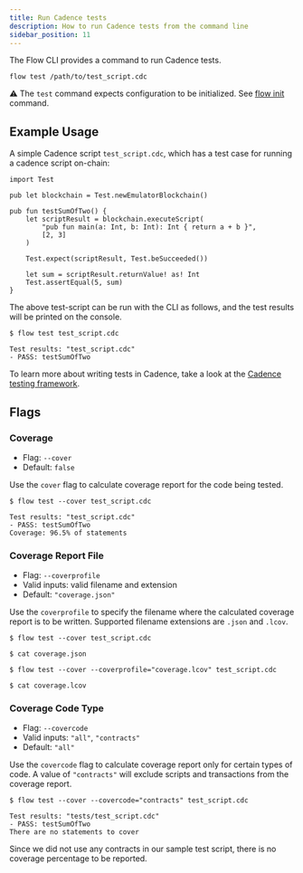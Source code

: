 ```yaml
---
title: Run Cadence tests
description: How to run Cadence tests from the command line
sidebar_position: 11
---
```


The Flow CLI provides a command to run Cadence tests. 

```shell
flow test /path/to/test_script.cdc
```

⚠️ The `test` command expects configuration to be initialized. See [flow init](../flow.json/initialize-configuration.md) command.

## Example Usage

A simple Cadence script `test_script.cdc`, which has a test case for running a cadence script on-chain:
```cadence
import Test

pub let blockchain = Test.newEmulatorBlockchain()

pub fun testSumOfTwo() {
    let scriptResult = blockchain.executeScript(
        "pub fun main(a: Int, b: Int): Int { return a + b }",
        [2, 3]
    )

    Test.expect(scriptResult, Test.beSucceeded())

    let sum = scriptResult.returnValue! as! Int
    Test.assertEqual(5, sum)
}
```
The above test-script can be run with the CLI as follows, and the test results will be printed on the console.
```shell
$ flow test test_script.cdc

Test results: "test_script.cdc"
- PASS: testSumOfTwo

```

To learn more about writing tests in Cadence, take a look at the [Cadence testing framework](https://cadence-lang.org/docs/testing-framework).

## Flags

### Coverage

- Flag: `--cover`
- Default: `false`

Use the `cover` flag to calculate coverage report for the code being tested.
```shell
$ flow test --cover test_script.cdc

Test results: "test_script.cdc"
- PASS: testSumOfTwo
Coverage: 96.5% of statements

```

### Coverage Report File

- Flag: `--coverprofile`
- Valid inputs: valid filename and extension
- Default: `"coverage.json"`

Use the `coverprofile` to specify the filename where the calculated coverage report is to be written. Supported filename extensions are `.json` and `.lcov`.
```shell
$ flow test --cover test_script.cdc

$ cat coverage.json

$ flow test --cover --coverprofile="coverage.lcov" test_script.cdc

$ cat coverage.lcov
```

### Coverage Code Type

- Flag: `--covercode`
- Valid inputs: `"all"`, `"contracts"`
- Default: `"all"`

Use the `covercode` flag to calculate coverage report only for certain types of code. A value of `"contracts"` will exclude scripts and transactions from the coverage report.
```shell
$ flow test --cover --covercode="contracts" test_script.cdc

Test results: "tests/test_script.cdc"
- PASS: testSumOfTwo
There are no statements to cover
```

Since we did not use any contracts in our sample test script, there is no coverage percentage to be reported.

